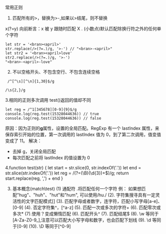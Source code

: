常用正则

1. 匹配所有的>，替换为>-,如果以>结尾，则不替换

x(?=y) 向前断言：x 被 y 跟随时匹配 X
. (小数点)默认匹配除换行符之外的任何单个字符

```
let str = '<bran><april>'
str.replace(/>(?=.)/g, '>-') // "<bran>-<april>"
let str2 = '<bran><april>love'
str2.replace(/>(?=.)/g, '>-')
"<bran>-<april>-love"
```

2. 不以空格开头、不包含空行、不包含连续空格

```
 /^[^\s][^\n]{1,30}$/g
```

```
/\s{2,}/g
```

3.相同的正则多次调用 test()返回的值却不同

```
let reg = /^1[345678][0-9]{9}$/g
console.log(reg.test(15328044636)) // true
console.log(reg.test(15328044636)) // false
```

原因：因为正则的**g**属性，设置的全局匹配。RegExp 有一个 lastIndex 属性，来保存索引开始的位置，第一次调用的 lastIndex 值为 0，到了第二次调用，值变值变成了 11。
解决：

-   去掉 g，关闭全局匹配
-   每次匹配之前将 lastIndex 的值设置为 0

4.function test(str) {
let start = str.slice(0, str.indexOf('.'))
let end = str.slice(str.indexOf('.'))
let reg = /(?=(\B)(\d{3})+\$)/g;
return start.replace(reg, ',') + end
}

3. 基本概念(match\test)
   (1) 通配符 .将匹配任何一个字符
   例： 如果想匹配"hug"、"huh"、"hut"和"hum", 可以使用/hu./
   (2). 字符集搜寻具有一定灵活性的文字匹配模式[]
   (3). 匹配字母或者数字，连字符，匹配小写字母[a-e]、[0-9]
   (4). 否定字符集^，[^a-z]
   (5). 匹配一次或多次的字符+
   (6). 匹配零次或多次\*
   (7).使用？变成懒惰匹配
   (6). 匹配开头^
   (7). 匹配结尾$
   (8). \w 等同于[A-Za-Z0-9_],注意可以匹配大小写字母和数字，也会匹配下划线
   (9). \d 等同于[0-9]
   (10). \D 等同于[^0-9]
